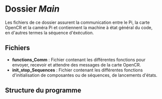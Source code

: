 # Dossier *Main*

Les fichiers de ce dossier assurent la communication entre le Pi, la carte OpenCR et la caméra Pi et contiennent la machine à état général du code, en d'autres termes la séquence d'éxécution.

## Fichiers

- **functions_Comm** : Fichier contenant les différentes fonctions pour envoyer, recevoir et attendre des messages de la carte OpenCR.
- **init_stop_Sequences** : Fichier contenant les différentes fonctions d'initialisation de composantes ou de séquences, de lancements d'états.

## Structure du programme